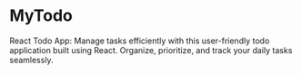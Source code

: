 # MyTodo
React Todo App: Manage tasks efficiently with this user-friendly todo application built using React. Organize, prioritize, and track your daily tasks seamlessly.
